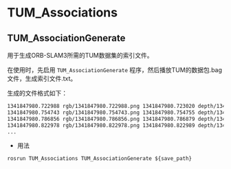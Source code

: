 

# TUM_Associations



## TUM_AssociationGenerate

用于生成ORB-SLAM3所需的TUM数据集的索引文件。

在使用时，先启用 `TUM_AssociationGenerate` 程序，然后播放TUM的数据包.bag文件，生成索引文件.txt。

生成的文件格式如下：

```txt
1341847980.722988 rgb/1341847980.722988.png 1341847980.723020 depth/1341847980.723020.png
1341847980.754743 rgb/1341847980.754743.png 1341847980.754755 depth/1341847980.754755.png
1341847980.786856 rgb/1341847980.786856.png 1341847980.786879 depth/1341847980.786879.png
1341847980.822978 rgb/1341847980.822978.png 1341847980.822989 depth/1341847980.822989.png
...
```



* 用法

```shell
rosrun TUM_Associations TUM_AssociationGenerate ${save_path}
```











